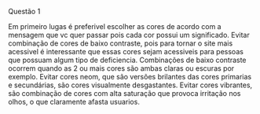 Questão 1

Em primeiro lugas é preferivel escolher as cores de acordo com a mensagem que vc quer passar
pois cada cor possui um significado. Evitar combinação de cores de baixo contraste, pois para tornar o site mais acessivel é interessante que essas cores sejam acessiveis para pessoas que possuam algum tipo de deficiencia. Combinações de baixo contraste ocorrem quando as 2 ou mais cores são ambas claras ou escuras por exemplo. Evitar cores neom, que são versões brilantes das cores primarias e secundárias, são cores visualmente desgastantes. Evitar cores vibrantes, são combinação de cores com alta saturação que provoca irritação nos olhos, o que claramente afasta usuarios.